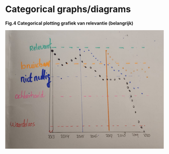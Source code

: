 # Categorical graphs/diagrams

 **Fig.4 Categorical plotting grafiek van relevantie \(belangrijk\)**

![](../.gitbook/assets/whatsapp-image-2020-09-17-at-23.32.43-1-.jpeg)

